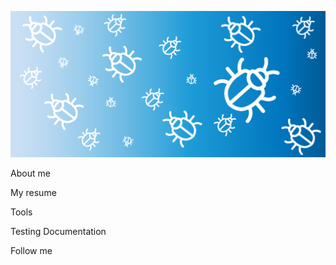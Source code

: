[![Header](https://github.com/barbater/barbater/blob/main/assets/bugs.png)](https://www.linkedin.com/in/barbater/)

About me

My resume

Tools

Testing Documentation

Follow me
